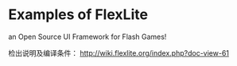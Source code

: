 Examples of FlexLite
=========

an Open Source UI Framework for Flash Games!

检出说明及编译条件：
http://wiki.flexlite.org/index.php?doc-view-61
